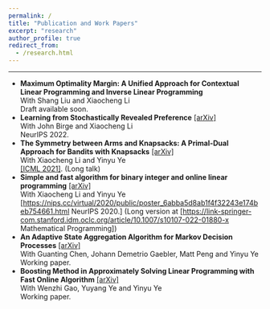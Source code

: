 ```yaml
---
permalink: /
title: "Publication and Work Papers"
excerpt: "research"
author_profile: true
redirect_from: 
  - /research.html
---
```

* * *

- **Maximum Optimality Margin: A Unified Approach for Contextual Linear Programming and Inverse Linear Programming**\
 With Shang Liu and Xiaocheng Li\
 Draft available soon.
- **Learning from Stochastically Revealed Preference** [\[arXiv\]](https://arxiv.org/abs/2206.01484)\
  With John Birge and Xiaocheng Li\
  NeurIPS 2022.
- **The Symmetry between Arms and Knapsacks: A Primal-Dual Approach for Bandits with Knapsacks** [\[arXiv\]](https://arxiv.org/abs/2102.06385) \
 With Xiaocheng Li and Yinyu Ye\
 [\[ICML 2021\]](https://icml.cc/virtual/2021/poster/9151). (Long talk)
- **Simple and fast algorithm for binary integer and online linear programming** [\[arXiv\]](https://arxiv.org/abs/2003.02513) \
 With Xiaocheng Li and Yinyu Ye \
 [https://nips.cc/virtual/2020/public/poster_6abba5d8ab1f4f32243e174beb754661.html NeurIPS 2020.] (Long version at [https://link-springer-com.stanford.idm.oclc.org/article/10.1007/s10107-022-01880-x Mathematical Programming]) 
- **An Adaptive State Aggregation Algorithm for Markov Decision Processes** [\[arXiv\]](https://arxiv.org/abs/2107.11053)\
 With Guanting Chen, Johann Demetrio Gaebler, Matt Peng and Yinyu Ye\
 Working paper.
- **Boosting Method in Approximately Solving Linear Programming with Fast Online Algorithm** [\[arXiv\]](https://arxiv.org/abs/2107.03570) \
 With Wenzhi Gao, Yuyang Ye and Yinyu Ye\
 Working paper.
